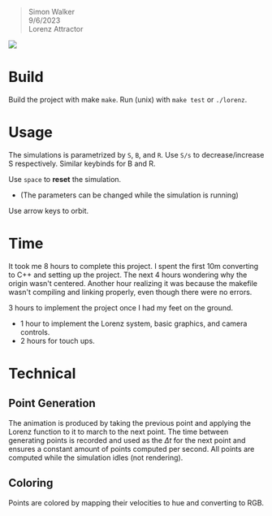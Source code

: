 > Simon Walker  
> 9/6/2023  
> Lorenz Attractor

![](./demo.gif)

# Build

Build the project with make `make`.
Run (unix) with `make test` or `./lorenz`.

# Usage

The simulations is parametrized by `S`, `B`, and `R`.
Use `S/s` to decrease/increase S respectively. Similar keybinds for B and R.

Use `space` to **reset** the simulation.
  - (The parameters can be changed while the simulation is running)

Use arrow keys to orbit.

# Time

It took me 8 hours to complete this project.
I spent the first 10m converting to C++ and setting up the project.
The next 4 hours wondering why the origin wasn't centered.
Another hour realizing it was because the makefile wasn't compiling and linking properly, even though there were no errors.

3 hours to implement the project once I had my feet on the ground.
  - 1 hour to implement the Lorenz system, basic graphics, and camera controls.
  - 2 hours for touch ups.

# Technical

## Point Generation
The animation is produced by taking the previous point and applying the Lorenz function to it to
march to the next point. The time between generating points is recorded and used as the 
$\Delta t$ for the next point and ensures a constant amount of points computed per second.
All points are computed while the simulation idles (not rendering).

## Coloring
Points are colored by mapping their velocities to hue and converting to RGB.
